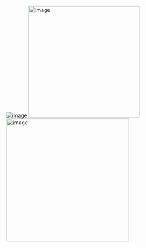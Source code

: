 ![image](https://github.com/user-attachments/assets/2fae163f-4931-4645-b782-f2ed582dfcbd)
<img width="300" alt="image" src="https://github.com/user-attachments/assets/0b22dddf-eb49-46b4-8042-a325ec52c08a" />
<img width="331" alt="image" src="https://github.com/user-attachments/assets/f4a54f44-d940-46a8-9f01-ad0d4c30c443" />
